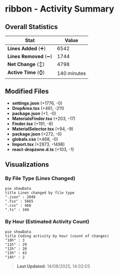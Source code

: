 # ribbon - Activity Summary 

## Overall Statistics

| Stat                   | Value                                                             |
| ---------------------- | ----------------------------------------------------------------- |
| **Lines Added** (➕)   | 6542                                          |
| **Lines Removed** (➖) | 1744                                        |
| **Net Change** (↕)    | 4798                |
| **Active Time** (⌚)   | 140 minutes |


## Modified Files
- **settings.json** (+1776, -0)
- **DropArea.tsx** (+461, -211)
- **package.json** (+1, -0)
- **MaterialsFinder.tsx** (+203, -17)
- **Finder.tsx** (+191, -8)
- **MaterialSelector.tsx** (+94, -9)
- **package.json** (+272, -0)
- **globals.css** (+468, -0)
- **Import.tsx** (+2973, -1498)
- **react-dropzone.d.ts** (+103, -1)

## Visualizations

### By File Type (Lines Changed)

```mermaid
pie showData
title Lines changed by file type
".json" : 2049
".tsx" : 5665
".css" : 468
".ts" : 104
```

### By Hour (Estimated Activity Count)

```mermaid
pie showData
title Coding activity by hour (count of changes)
"10h" : 3
"11h" : 29
"12h" : 20
"13h" : 43
"14h" : 2
```


> **Last Updated:** 14/08/2025, 14:02:03